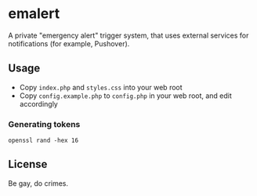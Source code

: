 # emalert

A private "emergency alert" trigger system, that uses external services for notifications (for example, Pushover).

## Usage

* Copy `index.php` and `styles.css` into your web root
* Copy `config.example.php` to `config.php` in your web root, and edit accordingly

### Generating tokens

```
openssl rand -hex 16
```

## License

Be gay, do crimes.
